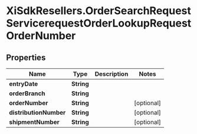 # XiSdkResellers.OrderSearchRequestServicerequestOrderLookupRequestOrderNumber

## Properties

Name | Type | Description | Notes
------------ | ------------- | ------------- | -------------
**entryDate** | **String** |  | 
**orderBranch** | **String** |  | 
**orderNumber** | **String** |  | [optional] 
**distributionNumber** | **String** |  | [optional] 
**shipmentNumber** | **String** |  | [optional] 


